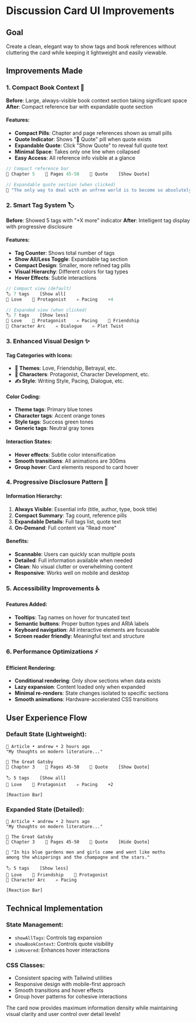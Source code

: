 # Discussion Card UI Improvements

## Goal
Create a clean, elegant way to show tags and book references without cluttering the card while keeping it lightweight and easily viewable.

## Improvements Made

### 1. Compact Book Context 📖
**Before**: Large, always-visible book context section taking significant space
**After**: Compact reference bar with expandable quote section

#### Features:
- **Compact Pills**: Chapter and page references shown as small pills
- **Quote Indicator**: Shows "💬 Quote" pill when quote exists
- **Expandable Quote**: Click "Show Quote" to reveal full quote text
- **Minimal Space**: Takes only one line when collapsed
- **Easy Access**: All reference info visible at a glance

```javascript
// Compact reference bar
📖 Chapter 5    📄 Pages 45-50    💬 Quote    [Show Quote]

// Expandable quote section (when clicked)
💬 "The only way to deal with an unfree world is to become so absolutely free..."
```

### 2. Smart Tag System 🏷️
**Before**: Showed 5 tags with "+X more" indicator
**After**: Intelligent tag display with progressive disclosure

#### Features:
- **Tag Counter**: Shows total number of tags
- **Show All/Less Toggle**: Expandable tag section
- **Compact Design**: Smaller, more refined tag pills
- **Visual Hierarchy**: Different colors for tag types
- **Hover Effects**: Subtle interactions

```javascript
// Compact view (default)
🏷️ 7 tags    [Show all]
🧵 Love    🧍 Protagonist    ✍️ Pacing    +4

// Expanded view (when clicked)
🏷️ 7 tags    [Show less]  
🧵 Love    🧍 Protagonist    ✍️ Pacing    🧵 Friendship    
🧍 Character Arc    ✍️ Dialogue    ✍️ Plot Twist
```

### 3. Enhanced Visual Design ✨

#### Tag Categories with Icons:
- **🧵 Themes**: Love, Friendship, Betrayal, etc.
- **🧍 Characters**: Protagonist, Character Development, etc.  
- **✍️ Style**: Writing Style, Pacing, Dialogue, etc.

#### Color Coding:
- **Theme tags**: Primary blue tones
- **Character tags**: Accent orange tones
- **Style tags**: Success green tones
- **Generic tags**: Neutral gray tones

#### Interaction States:
- **Hover effects**: Subtle color intensification
- **Smooth transitions**: All animations are 300ms
- **Group hover**: Card elements respond to card hover

### 4. Progressive Disclosure Pattern 📱

#### Information Hierarchy:
1. **Always Visible**: Essential info (title, author, type, book title)
2. **Compact Summary**: Tag count, reference pills
3. **Expandable Details**: Full tags list, quote text
4. **On-Demand**: Full content via "Read more"

#### Benefits:
- **Scannable**: Users can quickly scan multiple posts
- **Detailed**: Full information available when needed
- **Clean**: No visual clutter or overwhelming content
- **Responsive**: Works well on mobile and desktop

### 5. Accessibility Improvements ♿

#### Features Added:
- **Tooltips**: Tag names on hover for truncated text
- **Semantic buttons**: Proper button types and ARIA labels
- **Keyboard navigation**: All interactive elements are focusable
- **Screen reader friendly**: Meaningful text and structure

### 6. Performance Optimizations ⚡

#### Efficient Rendering:
- **Conditional rendering**: Only show sections when data exists
- **Lazy expansion**: Content loaded only when expanded
- **Minimal re-renders**: State changes isolated to specific sections
- **Smooth animations**: Hardware-accelerated CSS transitions

## User Experience Flow

### Default State (Lightweight):
```
📝 Article • andrew • 2 hours ago
"My thoughts on modern literature..."

📖 The Great Gatsby
📖 Chapter 3    📄 Pages 45-50    💬 Quote    [Show Quote]

🏷️ 5 tags    [Show all]
🧵 Love    🧍 Protagonist    ✍️ Pacing    +2

[Reaction Bar]
```

### Expanded State (Detailed):
```
📝 Article • andrew • 2 hours ago  
"My thoughts on modern literature..."

📖 The Great Gatsby
📖 Chapter 3    📄 Pages 45-50    💬 Quote    [Hide Quote]

💬 "In his blue gardens men and girls came and went like moths 
among the whisperings and the champagne and the stars."

🏷️ 5 tags    [Show less]
🧵 Love    🧵 Friendship    🧍 Protagonist    
🧍 Character Arc    ✍️ Pacing

[Reaction Bar]
```

## Technical Implementation

### State Management:
- `showAllTags`: Controls tag expansion
- `showBookContext`: Controls quote visibility
- `isHovered`: Enhances hover interactions

### CSS Classes:
- Consistent spacing with Tailwind utilities
- Responsive design with mobile-first approach
- Smooth transitions and hover effects
- Group hover patterns for cohesive interactions

The card now provides maximum information density while maintaining visual clarity and user control over detail levels!
